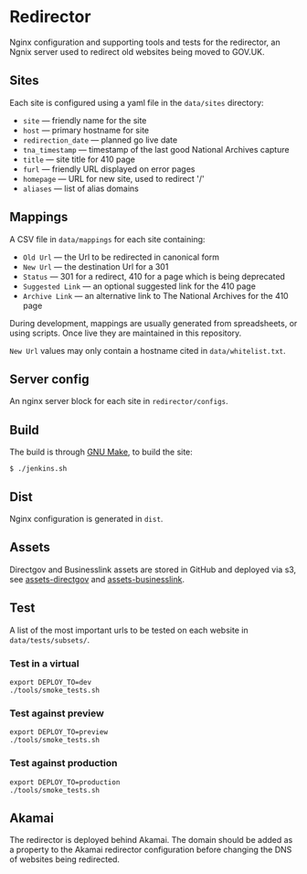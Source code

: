 # Redirector

Nginx configuration and supporting tools and tests for the redirector, an Ngnix server used to redirect old websites being moved to GOV.UK.

## Sites

Each site is configured using a yaml file in the `data/sites` directory:

* `site` — friendly name for the site
* `host` — primary hostname for site
* `redirection_date` — planned go live date
* `tna_timestamp` — timestamp of the last good National Archives capture
* `title` — site title for 410 page
* `furl` — friendly URL displayed on error pages
* `homepage` — URL for new site, used to redirect '/'
* `aliases` — list of alias domains

## Mappings

A CSV file in `data/mappings` for each site containing:

* `Old Url` — the Url to be redirected in canonical form
* `New Url` — the destination Url for a 301
* `Status` — 301 for a redirect, 410 for a page which is being deprecated
* `Suggested Link` — an optional suggested link for the 410 page
* `Archive Link` — an alternative link to The National Archives for the 410 page

During development, mappings are usually generated from spreadsheets, or using scripts.
Once live they are maintained in this repository.

`New Url` values may only contain a hostname cited in `data/whitelist.txt`.

## Server config

An nginx server block for each site in `redirector/configs`.

## Build

The build is through [GNU Make](http://www.gnu.org/software/make/), to build the site:

    $ ./jenkins.sh

## Dist

Nginx configuration is generated in `dist`.


## Assets

Directgov and Businesslink assets are stored in GitHub and deployed via s3,  see [assets-directgov](https://github.com/alphagov/assets-directgov) and [assets-businesslink](https://github.com/alphagov/assets-businesslink).

## Test

A list of the most important urls to be tested on each website in `data/tests/subsets/`.

### Test in a virtual

    export DEPLOY_TO=dev
    ./tools/smoke_tests.sh

### Test against preview

    export DEPLOY_TO=preview
    ./tools/smoke_tests.sh

### Test against production

    export DEPLOY_TO=production
    ./tools/smoke_tests.sh

## Akamai

The redirector is deployed behind Akamai. The domain should be added as a property to the Akamai redirector configuration before changing the DNS of websites being redirected.
